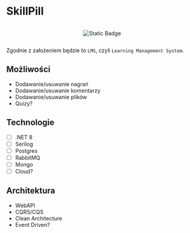 # SkillPill

<div style="display: flex; flex-wrap: wrap; justify-content: center; align-items: center; text-align: center;">

  ![Static Badge](https://img.shields.io/badge/under-construction-yellow)
  
</div>

Zgodnie z założeniem będzie to `LMS`, czyli `Learning Management System`.


## Możliwości
- Dodawanie/usuwanie nagrań
- Dodawanie/usuwanie komentarzy
- Dodawanie/usuwanie plików
- Quizy?
 
## Technologie
- [ ] .NET 8
- [ ] Serilog
- [ ] Postgres
- [ ] RabbitMQ
- [ ] Mongo
- [ ] Cloud?

## Architektura
- WebAPI
- CQRS/CQS
- Clean Architecture
- Event Driven?
